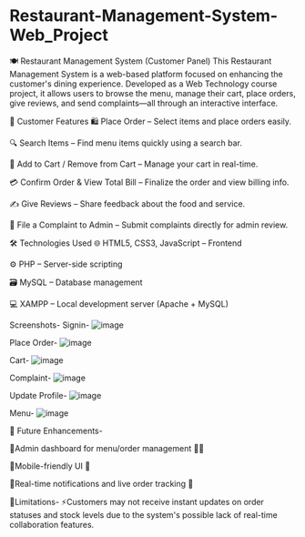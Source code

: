 # Restaurant-Management-System-Web_Project
🍽️ Restaurant Management System (Customer Panel)
This Restaurant Management System is a web-based platform focused on enhancing the customer's dining experience. Developed as a Web Technology course project, it allows users to browse the menu, manage their cart, place orders, give reviews, and send complaints—all through an interactive interface.

🌟 Customer Features
🛍️ Place Order – Select items and place orders easily.

🔍 Search Items – Find menu items quickly using a search bar.

🛒 Add to Cart / Remove from Cart – Manage your cart in real-time.

💳 Confirm Order & View Total Bill – Finalize the order and view billing info.

✍️ Give Reviews – Share feedback about the food and service.

📩 File a Complaint to Admin – Submit complaints directly for admin review.

🛠️ Technologies Used
🌐 HTML5, CSS3, JavaScript – Frontend

⚙️ PHP – Server-side scripting

🗃️ MySQL – Database management

💻 XAMPP – Local development server (Apache + MySQL)

Screenshots-
Signin-
![image](https://github.com/user-attachments/assets/d0093e95-55be-47f9-bb21-7e19756bd0dc)

Place Order-
![image](https://github.com/user-attachments/assets/e1cb0532-b286-4cd3-9ac9-2c2ce6a654c6)

Cart-
![image](https://github.com/user-attachments/assets/e6a8af12-3469-4f83-9aae-5fe3caff91d8)

Complaint-
![image](https://github.com/user-attachments/assets/d3d040a2-e6f2-437c-a1b1-f2f65493ac9b)

Update Profile-
![image](https://github.com/user-attachments/assets/82f0d27b-6ec8-430b-a0df-083dfe19ee33)

Menu-
![image](https://github.com/user-attachments/assets/5b82f8a2-0358-4e9b-8639-175b30450243)

🚀 Future Enhancements-

📌Admin dashboard for menu/order management 🧑‍💼

📌Mobile-friendly UI 📱

📌Real-time notifications and live order tracking 🔔

🔹Limitations-
 ⚡Customers may not receive instant updates on order statuses and stock levels due
 to the system's possible lack of real-time collaboration features.






